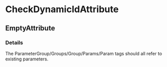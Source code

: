 ﻿---  
uid: Validator_16_1_3  
---

# CheckDynamicIdAttribute

## EmptyAttribute

### Details

The ParameterGroup\/Groups\/Group\/Params\/Param tags should all refer to existing parameters.

